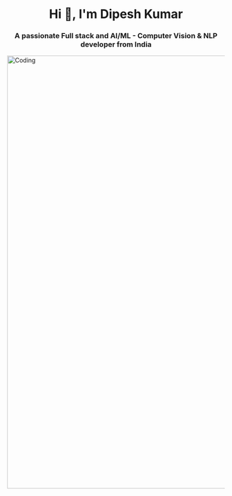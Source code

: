 <h1 align="center">Hi 👋, I'm Dipesh Kumar</h1>
<h3 align="center">A passionate Full stack and AI/ML - Computer Vision & NLP developer from India</h3>
<img align="center" alt="Coding" width="1000" src="https://repository-images.githubusercontent.com/588181932/e36ec678-7984-4cdd-8e4c-a3932772ff8e">
